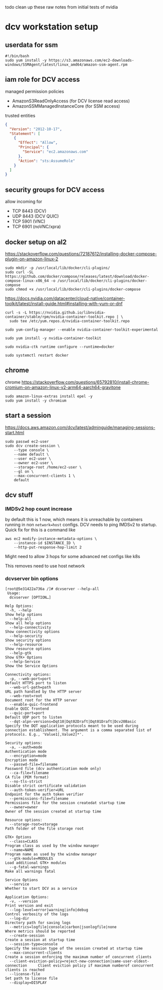 todo clean up these raw notes from initial tests of nvidia 

# dcv workstation setup

## userdata for ssm

```shell
#!/bin/bash
sudo yum install -y https://s3.amazonaws.com/ec2-downloads-windows/SSMAgent/latest/linux_amd64/amazon-ssm-agent.rpm
```

## iam role for DCV access

managed permission policies

- AmazonS3ReadOnlyAccess (for DCV license read access)
- AmazonSSMManagedInstanceCore (for SSM access)

trusted entities
```json
{
  "Version": "2012-10-17",
  "Statement": [
    {
      "Effect": "Allow",
      "Principal": {
        "Service": "ec2.amazonaws.com"
      },
      "Action": "sts:AssumeRole"
    }
  ]
}
```

## security groups for DCV access

allow incoming for
- TCP 8443 (DCV)
- UDP 8443 (DCV QUIC)
- TCP 5901 (VNC)
- TCP 6901 (noVNC/xpra)

## docker setup on al2

https://stackoverflow.com/questions/72187612/installing-docker-compose-plugin-on-amazon-linux-2
```shell
sudo mkdir -p /usr/local/lib/docker/cli-plugins/
sudo curl -SL https://github.com/docker/compose/releases/latest/download/docker-compose-linux-x86_64 -o /usr/local/lib/docker/cli-plugins/docker-compose
sudo chmod +x /usr/local/lib/docker/cli-plugins/docker-compose
```

https://docs.nvidia.com/datacenter/cloud-native/container-toolkit/latest/install-guide.html#installing-with-yum-or-dnf

```shell
curl -s -L https://nvidia.github.io/libnvidia-container/stable/rpm/nvidia-container-toolkit.repo | \
  sudo tee /etc/yum.repos.d/nvidia-container-toolkit.repo

sudo yum-config-manager --enable nvidia-container-toolkit-experimental

sudo yum install -y nvidia-container-toolkit

sudo nvidia-ctk runtime configure --runtime=docker

sudo systemctl restart docker

```

## chrome

chrome
https://stackoverflow.com/questions/65792810/install-chrome-cromium-on-amazon-linux-v2-arm64-aarch64-gravitone

```shell
sudo amazon-linux-extras install epel -y
sudo yum install -y chromium
```

## start a session

https://docs.aws.amazon.com/dcv/latest/adminguide/managing-sessions-start.html
```shell
sudo passwd ec2-user
sudo dcv create-session \
    --type console \
    --name default \
    --user ec2-user \
    --owner ec2-user \
    --storage-root /home/ec2-user \
    --gl on \
    --max-concurrent-clients 1 \
    default
```

## dcv stuff

### IMDSv2 hop count increase

by default this is 1 now, which means it is unreachable by containers running in non `network=host` configs.
DCV needs to ping IMDSv2 to startup.
Quick fix for this is a command like
```shell
aws ec2 modify-instance-metadata-options \
    --instance-id $INSTANCE_ID \
    --http-put-response-hop-limit 2
```
Might need to allow 3 hops for some advanced net configs like k8s

This removes need to use host network

### dcvserver bin options

```
[root@5e31422a736a /]# dcvserver --help-all
 Usage:
  dcvserver [OPTION…]

Help Options:
  -h, --help                                                                     Show help options
  --help-all                                                                     Show all help options
  --help-connectivity                                                            Show connectivity options
  --help-security                                                                Show security options
  --help-resource                                                                Show resource options
  --help-gtk                                                                     Show GTK+ Options
  --help-Service                                                                 Show the Service Options

Connectivity options:
  -p, --web-port=port                                                            Default HTTPS port to listen
  --web-url-path=path                                                            URL path handled by the HTTP server
  --web-root=root                                                                Document root for the HTTP server
  --enable-quic-frontend                                                         Enable QUIC frontend
  --quic-port=port                                                               Default UDP port to listen
  --dqt-alpn-versions=Dqt10|Dqt02Draft|Dqt01Draft|Dcv20Basic                     Specify the DQT application protocols meant to be used during connection establishment. The argument is a comma separated list of protocols. E.g., 'Value1[,Value2]*'.

Security options:
  -a, --auth=mode                                                                Authentication mode
  --encryption=mode                                                              Encryption mode
  --passwd-file=filename                                                         Password file (dcv authentication mode only)
  --ca-file=filename                                                             CA file (PEM format)
  --no-tls-strict                                                                Disable strict certificate validation
  --auth-token-verifier=URL                                                      Endpoint for the auth token verifier
  --permissions-file=filename                                                    Permissions file for the session createdat startup time
  --owner=owner                                                                  Owner of the session created at startup time

Resource options:
  --storage-root=storage                                                         Path folder of the file storage root

GTK+ Options
  --class=CLASS                                                                  Program class as used by the window manager
  --name=NAME                                                                    Program name as used by the window manager
  --gtk-module=MODULES                                                           Load additional GTK+ modules
  --g-fatal-warnings                                                             Make all warnings fatal

Service Options
  --service                                                                      Whether to start DCV as a service

Application Options:
  -v, --version                                                                  Print version and exit
  --log-level=error|warning|info|debug                                           Control verbosity of the logs
  --log-dir                                                                      Directory path for saving logs
  --metrics=logfile|console|carbon|jsonlogfile|none                              Where metrics should be reported
  --create-session                                                               Create a session at startup time
  --session-type=console                                                         Specify the session type of the session created at startup time
  --max-concurrent-clients                                                       Create a session enforcing the maximum number of concurrent clients
  --client-eviction-policy=reject-new-connection|same-user-oldest-connection     Client eviction policy if maximum numberof concurrent clients is reached
  --license-file                                                                 Set path to license file
  --display=DISPLAY                   
```